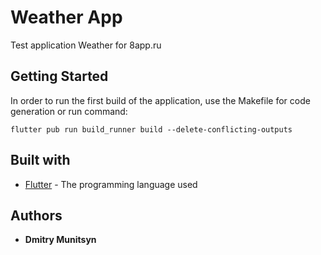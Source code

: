 # Weather App

Test application Weather for 8app.ru

## Getting Started

In order to run the first build of the application, use the Makefile for code generation or run command:

```
flutter pub run build_runner build --delete-conflicting-outputs
```
## Built with

* [Flutter](https://flutter.dev/) - The programming language used


## Authors

* **Dmitry Munitsyn**

